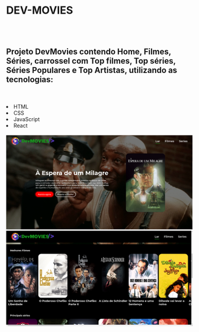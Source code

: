 <h1>DEV-MOVIES</h1>
<br>
<br>
<h2>Projeto DevMovies contendo Home, Filmes, Séries, carrossel com Top filmes, Top séries, Séries Populares e Top Artistas,  utilizando as tecnologias:</h2>
<br>
<br>
<li>HTML</li>
<li>CSS</li>
<li>JavaScript</li>
<li>React</li>
<br>


<img src="https://github.com/wellitonsansao07/DevMovies-filmes-series/blob/master/src/assets/dev%20movies%20princ.png?raw=true"/>
<img src="https://github.com/wellitonsansao07/DevMovies-filmes-series/blob/master/src/assets/DevMovies%20secu.png?raw=true"/>

